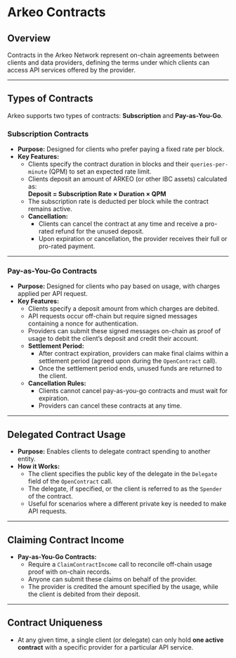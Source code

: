 # Arkeo Contracts

## Overview

Contracts in the Arkeo Network represent on-chain agreements between clients and data providers, defining the terms under which clients can access API services offered by the provider.

---

## Types of Contracts

Arkeo supports two types of contracts: **Subscription** and **Pay-as-You-Go**.

### Subscription Contracts

- **Purpose:** Designed for clients who prefer paying a fixed rate per block.  
- **Key Features:**  
  - Clients specify the contract duration in blocks and their `queries-per-minute` (QPM) to set an expected rate limit.  
  - Clients deposit an amount of ARKEO (or other IBC assets) calculated as:  
    **Deposit = Subscription Rate × Duration × QPM**  
  - The subscription rate is deducted per block while the contract remains active.  
  - **Cancellation:**  
    - Clients can cancel the contract at any time and receive a pro-rated refund for the unused deposit.  
    - Upon expiration or cancellation, the provider receives their full or pro-rated payment.  

---

### Pay-as-You-Go Contracts

- **Purpose:** Designed for clients who pay based on usage, with charges applied per API request.  
- **Key Features:**  
  - Clients specify a deposit amount from which charges are debited.  
  - API requests occur off-chain but require signed messages containing a nonce for authentication.  
  - Providers can submit these signed messages on-chain as proof of usage to debit the client’s deposit and credit their account.  
  - **Settlement Period:**  
    - After contract expiration, providers can make final claims within a settlement period (agreed upon during the `OpenContract` call).  
    - Once the settlement period ends, unused funds are returned to the client.  
  - **Cancellation Rules:**  
    - Clients cannot cancel pay-as-you-go contracts and must wait for expiration.  
    - Providers can cancel these contracts at any time.  

---

## Delegated Contract Usage

- **Purpose:** Enables clients to delegate contract spending to another entity.  
- **How it Works:**  
  - The client specifies the public key of the delegate in the `Delegate` field of the `OpenContract` call.  
  - The delegate, if specified, or the client is referred to as the `Spender` of the contract.  
  - Useful for scenarios where a different private key is needed to make API requests.  

---

## Claiming Contract Income

- **Pay-as-You-Go Contracts:**  
  - Require a `ClaimContractIncome` call to reconcile off-chain usage proof with on-chain records.  
  - Anyone can submit these claims on behalf of the provider.  
  - The provider is credited the amount specified by the usage, while the client is debited from their deposit.  

---

## Contract Uniqueness

- At any given time, a single client (or delegate) can only hold **one active contract** with a specific provider for a particular API service.  